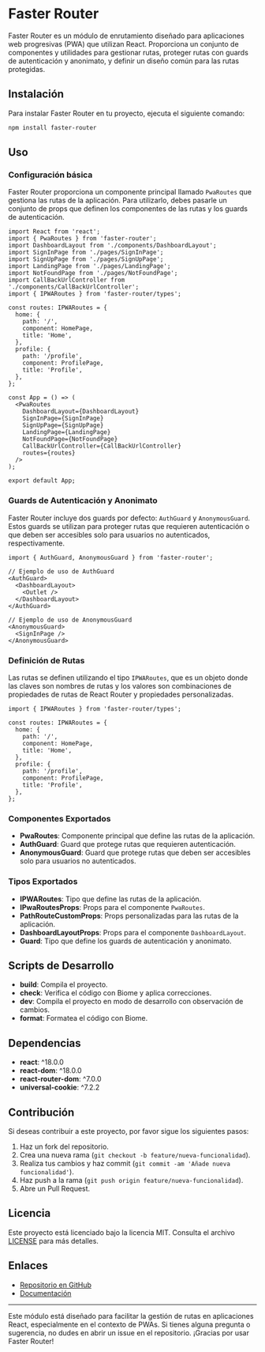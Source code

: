 # Faster Router

Faster Router es un módulo de enrutamiento diseñado para aplicaciones web progresivas (PWA) que utilizan React. Proporciona un conjunto de componentes y utilidades para gestionar rutas, proteger rutas con guards de autenticación y anonimato, y definir un diseño común para las rutas protegidas.

## Instalación

Para instalar Faster Router en tu proyecto, ejecuta el siguiente comando:

```bash
npm install faster-router
```

## Uso

### Configuración básica

Faster Router proporciona un componente principal llamado `PwaRoutes` que gestiona las rutas de la aplicación. Para utilizarlo, debes pasarle un conjunto de props que definen los componentes de las rutas y los guards de autenticación.

```tsx
import React from 'react';
import { PwaRoutes } from 'faster-router';
import DashboardLayout from './components/DashboardLayout';
import SignInPage from './pages/SignInPage';
import SignUpPage from './pages/SignUpPage';
import LandingPage from './pages/LandingPage';
import NotFoundPage from './pages/NotFoundPage';
import CallBackUrlController from './components/CallBackUrlController';
import { IPWARoutes } from 'faster-router/types';

const routes: IPWARoutes = {
  home: {
    path: '/',
    component: HomePage,
    title: 'Home',
  },
  profile: {
    path: '/profile',
    component: ProfilePage,
    title: 'Profile',
  },
};

const App = () => (
  <PwaRoutes
    DashboardLayout={DashboardLayout}
    SignInPage={SignInPage}
    SignUpPage={SignUpPage}
    LandingPage={LandingPage}
    NotFoundPage={NotFoundPage}
    CallBackUrlController={CallBackUrlController}
    routes={routes}
  />
);

export default App;
```

### Guards de Autenticación y Anonimato

Faster Router incluye dos guards por defecto: `AuthGuard` y `AnonymousGuard`. Estos guards se utilizan para proteger rutas que requieren autenticación o que deben ser accesibles solo para usuarios no autenticados, respectivamente.

```tsx
import { AuthGuard, AnonymousGuard } from 'faster-router';

// Ejemplo de uso de AuthGuard
<AuthGuard>
  <DashboardLayout>
    <Outlet />
  </DashboardLayout>
</AuthGuard>

// Ejemplo de uso de AnonymousGuard
<AnonymousGuard>
  <SignInPage />
</AnonymousGuard>
```

### Definición de Rutas

Las rutas se definen utilizando el tipo `IPWARoutes`, que es un objeto donde las claves son nombres de rutas y los valores son combinaciones de propiedades de rutas de React Router y propiedades personalizadas.

```tsx
import { IPWARoutes } from 'faster-router/types';

const routes: IPWARoutes = {
  home: {
    path: '/',
    component: HomePage,
    title: 'Home',
  },
  profile: {
    path: '/profile',
    component: ProfilePage,
    title: 'Profile',
  },
};
```

### Componentes Exportados

- **PwaRoutes**: Componente principal que define las rutas de la aplicación.
- **AuthGuard**: Guard que protege rutas que requieren autenticación.
- **AnonymousGuard**: Guard que protege rutas que deben ser accesibles solo para usuarios no autenticados.

### Tipos Exportados

- **IPWARoutes**: Tipo que define las rutas de la aplicación.
- **IPwaRoutesProps**: Props para el componente `PwaRoutes`.
- **PathRouteCustomProps**: Props personalizadas para las rutas de la aplicación.
- **DashboardLayoutProps**: Props para el componente `DashboardLayout`.
- **Guard**: Tipo que define los guards de autenticación y anonimato.

## Scripts de Desarrollo

- **build**: Compila el proyecto.
- **check**: Verifica el código con Biome y aplica correcciones.
- **dev**: Compila el proyecto en modo de desarrollo con observación de cambios.
- **format**: Formatea el código con Biome.

## Dependencias

- **react**: ^18.0.0
- **react-dom**: ^18.0.0
- **react-router-dom**: ^7.0.0
- **universal-cookie**: ^7.2.2

## Contribución

Si deseas contribuir a este proyecto, por favor sigue los siguientes pasos:

1. Haz un fork del repositorio.
2. Crea una nueva rama (`git checkout -b feature/nueva-funcionalidad`).
3. Realiza tus cambios y haz commit (`git commit -am 'Añade nueva funcionalidad'`).
4. Haz push a la rama (`git push origin feature/nueva-funcionalidad`).
5. Abre un Pull Request.

## Licencia

Este proyecto está licenciado bajo la licencia MIT. Consulta el archivo [LICENSE](https://github.com/luisra99/faster-router/blob/main/LICENSE) para más detalles.

## Enlaces

- [Repositorio en GitHub](https://github.com/luisra99/faster-router)
- [Documentación](https://github.com/luisra99/faster-router#readme)

---

Este módulo está diseñado para facilitar la gestión de rutas en aplicaciones React, especialmente en el contexto de PWAs. Si tienes alguna pregunta o sugerencia, no dudes en abrir un issue en el repositorio. ¡Gracias por usar Faster Router!